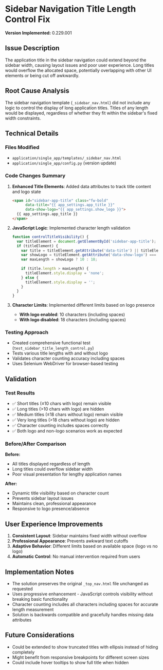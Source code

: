 # Sidebar Navigation Title Length Control Fix

**Version Implemented:** 0.229.001

## Issue Description

The application title in the sidebar navigation could extend beyond the sidebar width, causing layout issues and poor user experience. Long titles would overflow the allocated space, potentially overlapping with other UI elements or being cut off awkwardly.

## Root Cause Analysis

The sidebar navigation template (`_sidebar_nav.html`) did not include any logic to control the display of long application titles. Titles of any length would be displayed, regardless of whether they fit within the sidebar's fixed width constraints.

## Technical Details

### Files Modified
- `application/single_app/templates/_sidebar_nav.html`
- `application/single_app/config.py` (version update)

### Code Changes Summary

1. **Enhanced Title Elements**: Added data attributes to track title content and logo state
   ```html
   <span id="sidebar-app-title" class="fw-bold" 
         data-title="{{ app_settings.app_title }}" 
         data-show-logo="{{ app_settings.show_logo }}">
     {{ app_settings.app_title }}
   </span>
   ```

2. **JavaScript Logic**: Implemented character length validation
   ```javascript
   function controlTitleVisibility() {
     var titleElement = document.getElementById('sidebar-app-title');
     if (titleElement) {
       var title = titleElement.getAttribute('data-title') || titleElement.textContent;
       var showLogo = titleElement.getAttribute('data-show-logo') === 'true';
       var maxLength = showLogo ? 10 : 18;
       
       if (title.length > maxLength) {
         titleElement.style.display = 'none';
       } else {
         titleElement.style.display = '';
       }
     }
   }
   ```

3. **Character Limits**: Implemented different limits based on logo presence
   - **With logo enabled**: 10 characters (including spaces)
   - **With logo disabled**: 18 characters (including spaces)

### Testing Approach

- Created comprehensive functional test (`test_sidebar_title_length_control.py`)
- Tests various title lengths with and without logo
- Validates character counting accuracy including spaces
- Uses Selenium WebDriver for browser-based testing

## Validation

### Test Results
- ✅ Short titles (≤10 chars with logo) remain visible
- ✅ Long titles (>10 chars with logo) are hidden
- ✅ Medium titles (≤18 chars without logo) remain visible  
- ✅ Very long titles (>18 chars without logo) are hidden
- ✅ Character counting includes spaces correctly
- ✅ Both logo and non-logo scenarios work as expected

### Before/After Comparison

**Before:**
- All titles displayed regardless of length
- Long titles could overflow sidebar width
- Poor visual presentation for lengthy application names

**After:**
- Dynamic title visibility based on character count
- Prevents sidebar layout issues
- Maintains clean, professional appearance
- Responsive to logo presence/absence

## User Experience Improvements

1. **Consistent Layout**: Sidebar maintains fixed width without overflow
2. **Professional Appearance**: Prevents awkward text cutoffs
3. **Adaptive Behavior**: Different limits based on available space (logo vs no logo)
4. **Automatic Control**: No manual intervention required from users

## Implementation Notes

- The solution preserves the original `_top_nav.html` file unchanged as requested
- Uses progressive enhancement - JavaScript controls visibility without breaking basic functionality
- Character counting includes all characters including spaces for accurate length measurement
- Solution is backwards compatible and gracefully handles missing data attributes

## Future Considerations

- Could be extended to show truncated titles with ellipsis instead of hiding completely
- Might benefit from responsive breakpoints for different screen sizes
- Could include hover tooltips to show full title when hidden